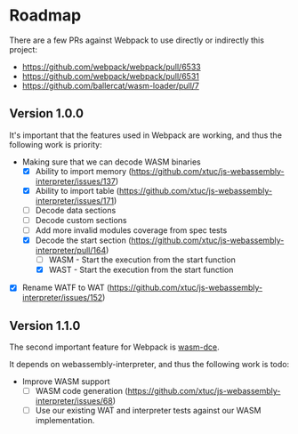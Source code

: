 # Roadmap

There are a few PRs against Webpack to use directly or indirectly this project:
- https://github.com/webpack/webpack/pull/6533
- https://github.com/webpack/webpack/pull/6531
- https://github.com/ballercat/wasm-loader/pull/7

## Version 1.0.0

It's important that the features used in Webpack are working, and thus the following work is priority:
- Making sure that we can decode WASM binaries
  - [x] Ability to import memory (https://github.com/xtuc/js-webassembly-interpreter/issues/137)
  - [x] Ability to import table (https://github.com/xtuc/js-webassembly-interpreter/issues/171)
  - [ ] Decode data sections
  - [ ] Decode custom sections
  - [ ] Add more invalid modules coverage from spec tests
  - [x] Decode the start section (https://github.com/xtuc/js-webassembly-interpreter/pull/164)
    - [ ] WASM - Start the execution from the start function
    - [x] WAST - Start the execution from the start function
- [x] Rename WATF to WAT (https://github.com/xtuc/js-webassembly-interpreter/issues/152)
    
## Version 1.1.0

The second important feature for Webpack is [wasm-dce](https://github.com/xtuc/wasm-dce).

It depends on webassembly-interpreter, and thus the following work is todo:
- Improve WASM support
  - [ ] WASM code generation (https://github.com/xtuc/js-webassembly-interpreter/issues/68)
  - [ ] Use our existing WAT and interpreter tests against our WASM implementation.
